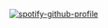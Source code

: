 [![spotify-github-profile](https://spotify-github-profile.vercel.app/api/view?uid=31wgdtzmzwpha3raa2jzrpe2lq6e&cover_image=true&theme=natemoo-re&show_offline=false&background_color=121212&interchange=false&bar_color=53b14f&bar_color_cover=false)](https://open.spotify.com/user/31wgdtzmzwpha3raa2jzrpe2lq6e)
